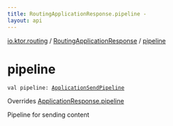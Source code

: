 ```yaml
---
title: RoutingApplicationResponse.pipeline - 
layout: api
---
```


<div class='api-docs-breadcrumbs'><a href="../index.html">io.ktor.routing</a> / <a href="index.html">RoutingApplicationResponse</a> / <a href="./pipeline.html">pipeline</a></div>

# pipeline

<div class="signature"><code><span class="keyword">val </span><span class="identifier">pipeline</span><span class="symbol">: </span><a href="../../io.ktor.response/-application-send-pipeline/index.html"><span class="identifier">ApplicationSendPipeline</span></a></code></div>

Overrides <a href="../../io.ktor.response/-application-response/pipeline.html">ApplicationResponse.pipeline</a>

Pipeline for sending content

